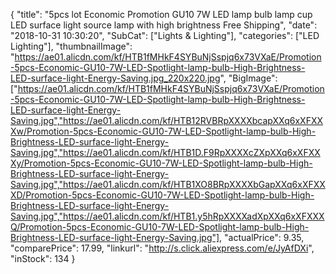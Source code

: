 {
	"title": "5pcs lot Economic Promotion GU10 7W LED lamp bulb lamp cup LED surface light source lamp with high brightness Free Shipping",
	"date": "2018-10-31 10:30:20",
	"SubCat": ["Lights & Lighting"],
	"categories": ["LED Lighting"],
	"thumbnailImage": "https://ae01.alicdn.com/kf/HTB1fMHkF4SYBuNjSspjq6x73VXaE/Promotion-5pcs-Economic-GU10-7W-LED-Spotlight-lamp-bulb-High-Brightness-LED-surface-light-Energy-Saving.jpg_220x220.jpg",
	"BigImage": ["https://ae01.alicdn.com/kf/HTB1fMHkF4SYBuNjSspjq6x73VXaE/Promotion-5pcs-Economic-GU10-7W-LED-Spotlight-lamp-bulb-High-Brightness-LED-surface-light-Energy-Saving.jpg","https://ae01.alicdn.com/kf/HTB12RVBRpXXXXbcapXXq6xXFXXXw/Promotion-5pcs-Economic-GU10-7W-LED-Spotlight-lamp-bulb-High-Brightness-LED-surface-light-Energy-Saving.jpg","https://ae01.alicdn.com/kf/HTB1D.F9RpXXXXcZXpXXq6xXFXXXy/Promotion-5pcs-Economic-GU10-7W-LED-Spotlight-lamp-bulb-High-Brightness-LED-surface-light-Energy-Saving.jpg","https://ae01.alicdn.com/kf/HTB1XO8BRpXXXXbGapXXq6xXFXXXD/Promotion-5pcs-Economic-GU10-7W-LED-Spotlight-lamp-bulb-High-Brightness-LED-surface-light-Energy-Saving.jpg","https://ae01.alicdn.com/kf/HTB1.y5hRpXXXXadXpXXq6xXFXXXQ/Promotion-5pcs-Economic-GU10-7W-LED-Spotlight-lamp-bulb-High-Brightness-LED-surface-light-Energy-Saving.jpg"],
	"actualPrice": 9.35,
	"comparePrice": 17.99,
	"linkurl": "http://s.click.aliexpress.com/e/JyAfDXi",
	"inStock": 134
}
